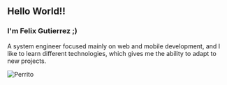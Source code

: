 ## Hello World!!
### I'm Felix Gutierrez ;)
A system engineer focused mainly on web and mobile development, and I like to learn different technologies, which gives me the ability to adapt to new projects.




![Perrito](https://thumbs.gfycat.com/BaggyAshamedKite-size_restricted.gif)
